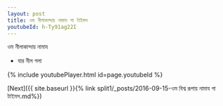 ```yaml
---
layout: post
title: ওম নীলাকান্দায় নামায গা টাইমস
youtubeId: h-Ty91ag22I
---
```

 
 
 ওম নীলাকান্দায় নামায  
 
 -  যার নীল গলা 
 
  
 
  
 
 
 
 
 
 


{% include youtubePlayer.html id=page.youtubeId %}
 
[Next]({{ site.baseurl }}{% link  split1/_posts/2016-09-15-ওম বিশ্ব রূপায় নামায গা টাইমস.md%})
 

